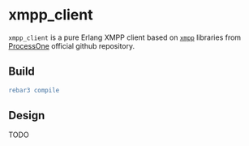 # xmpp_client

`xmpp_client` is a pure Erlang XMPP client based on
[`xmpp`](https://github.com/processone/xmpp) libraries from
[ProcessOne](https://processone.github.io/) official github repository.

## Build

```erlang
rebar3 compile
```

## Design

TODO

```txt
```
